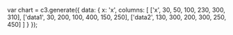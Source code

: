 var chart = c3.generate({
    data: {
        x: 'x',
        columns: [
            ['x', 30, 50, 100, 230, 300, 310],
            ['data1', 30, 200, 100, 400, 150, 250],
            ['data2', 130, 300, 200, 300, 250, 450]
        ]
    }
});
